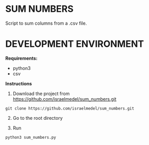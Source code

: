 # SUM NUMBERS

Script to sum columns from a .csv file.


# DEVELOPMENT ENVIRONMENT

**Requirements:**

- python3
- csv


**Instructions**

1. Download the project from https://github.com/israelmedel/sum_numbers.git

```
git clone https://github.com/israelmedel/sum_numbers.git
```

2. Go to the root directory 


3. Run

```
python3 sum_numbers.py
```

